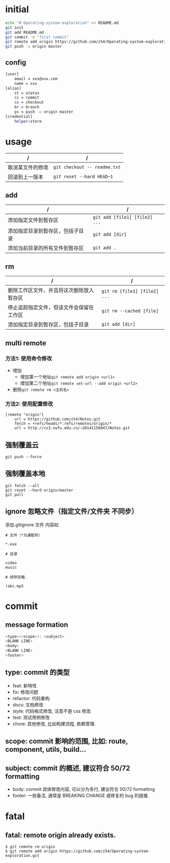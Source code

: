 # initial

```bash
echo "# Operating-system-exploration" >> README.md
git init
git add README.md
git commit -m "first commit"
git remote add origin https://github.com/z54/Operating-system-exploration.git
git push -u origin master
```

## config

```bash
[user]
	email = xxx@xxx.com
	name = xxx
[alias]
	st = status
	ci = commit
	co = checkout
	br = branch
	ps = push -u origin master
[credential]
	helper=store
```

# usage

| /                | /                            |
| ---------------- | ---------------------------- |
| 取消某文件的修改 | `git checkout -- readme.txt` |
| 回滚到上一版本   | `git reset --hard HEAD~1  `  |

## add
| /                | /                            |
| ---------------- | ---------------------------- |
| 添加指定文件到暂存区 |`git add [file1] [file2] ...`|
| 添加指定目录到暂存区，包括子目录 | `git add [dir]`|
| 添加当前目录的所有文件到暂存区 | `git add .`|

## rm

| /                | /                            |
| ---------------- | ---------------------------- |
| 删除工作区文件，并且将这次删除放入暂存区 | `git rm [file1] [file2] ...`|
| 停止追踪指定文件，但该文件会保留在工作区 | `git rm --cached [file]` |
| 添加指定目录到暂存区，包括子目录 | `git add [dir]` |

## multi remote

### 方法1: 使用命令修改

- 增加
	- 增加第一个地址`git remote add origin <url1>`
	- 增加第二个地址`git remote set-url --add origin <url2>`
- 删除`git remote rm <主机名>`

### 方法2: 使用配置修改

```
[remote "origin"]
	url = https://github.com/z54/Notes.git
	fetch = +refs/heads/*:refs/remotes/origin/*
	url = http://cs3.swfu.edu.cn/~20141156047/Notes.git
```

## 强制覆盖云

`git push --force`

## 强制覆盖本地

```git
git fetch --all
git reset --hard origin/master
git pull
```

## ignore 忽略文件（指定文件/文件夹 不同步）

添加.gitignore 文件
内容如

```
# 文件（*为通配符）

*.exe

# 目录

video
music

# 排除忽略

!abc.mp3
```

# commit

## message formation

```bash
<type>(<scope>): <subject>
<BLANK LINE>
<body>
<BLANK LINE>
<footer>
```

## type: commit 的类型

- feat: 新特性
- fix: 修改问题
- refactor: 代码重构
- docs: 文档修改
- style: 代码格式修改, 注意不是 css 修改
- test: 测试用例修改
- chore: 其他修改, 比如构建流程, 依赖管理.

## scope: commit 影响的范围, 比如: route, component, utils, build...

## subject: commit 的概述, 建议符合  50/72 formatting

- body: commit 具体修改内容, 可以分为多行, 建议符合 50/72 formatting
- footer: 一些备注, 通常是 BREAKING CHANGE 或修复的 bug 的链接.

# fatal

## fatal: remote origin already exists.

```
$ git remote rm origin
$ git remote add origin https://github.com/z54/Operating-system-exploration.git
```
